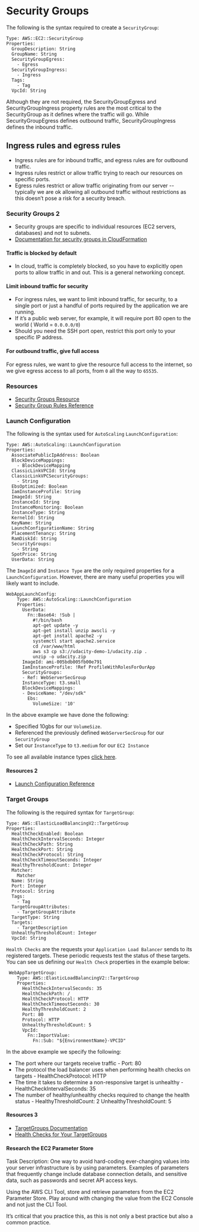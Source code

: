 # Security Groups

The following is the syntax required to create a `SecurityGroup`:

```
Type: AWS::EC2::SecurityGroup
Properties: 
  GroupDescription: String
  GroupName: String
  SecurityGroupEgress: 
    - Egress
  SecurityGroupIngress: 
    - Ingress
  Tags: 
    - Tag
  VpcId: String
  ```

Although they are not required, the SecurityGroupEgress and SecurityGroupIngress property rules are the most critical to the SecurityGroup as it defines where the traffic will go. While SecurityGroupEgress defines outbound traffic, SecurityGroupIngress defines the inbound traffic.

## Ingress rules and egress rules

- Ingress rules are for inbound traffic, and egress rules are for outbound traffic.
- Ingress rules restrict or allow traffic trying to reach our resources on specific ports.
- Egress rules restrict or allow traffic originating from our server -- typically we are ok allowing all outbound traffic without restrictions as this doesn’t pose a risk for a security breach.

### Security Groups 2

- Security groups are specific to individual resources (EC2 servers, databases) and not to subnets.
- [Documentation for security groups in CloudFormation](https://docs.aws.amazon.com/AWSCloudFormation/latest/UserGuide/aws-properties-ec2-security-group.html)

#### Traffic is blocked by default

- In cloud, traffic is completely blocked, so you have to explicitly open ports to allow traffic in and out. This is a general networking concept.

#### Limit inbound traffic for security

- For ingress rules, we want to limit inbound traffic, for security, to a single port or just a handful of ports required by the application we are running.
- If it’s a public web server, for example, it will require port 80 open to the world ( World = `0.0.0.0/0`)
- Should you need the SSH port open, restrict this port only to your specific IP address.

#### For outbound traffic, give full access

For egress rules, we want to give the resource full access to the internet, so we give egress access to all ports, from `0` all the way to `65535`.

### Resources

- [Security Groups Resource](https://docs.aws.amazon.com/AWSCloudFormation/latest/UserGuide/aws-properties-ec2-security-group.html)
- [Security Group Rules Reference](https://docs.aws.amazon.com/AWSEC2/latest/UserGuide/security-group-rules-reference.html)

### Launch Configuration

The following is the syntax used for `AutoScaling` `LaunchConfiguration`:

```
Type: AWS::AutoScaling::LaunchConfiguration
Properties: 
  AssociatePublicIpAddress: Boolean
  BlockDeviceMappings: 
    - BlockDeviceMapping
  ClassicLinkVPCId: String
  ClassicLinkVPCSecurityGroups: 
    - String
  EbsOptimized: Boolean
  IamInstanceProfile: String
  ImageId: String
  InstanceId: String
  InstanceMonitoring: Boolean
  InstanceType: String
  KernelId: String
  KeyName: String
  LaunchConfigurationName: String
  PlacementTenancy: String
  RamDiskId: String
  SecurityGroups: 
    - String
  SpotPrice: String
  UserData: String
  ```
  
The `ImageId` and `Instance Type` are the only required properties for a `LaunchConfiguration`. However, there are many useful properties you will likely want to include.

```
WebAppLaunchConfig:
    Type: AWS::AutoScaling::LaunchConfiguration
    Properties:
      UserData:
        Fn::Base64: !Sub |
          #!/bin/bash
          apt-get update -y
          apt-get install unzip awscli -y
          apt-get install apache2 -y
          systemctl start apache2.service
          cd /var/www/html
          aws s3 cp s3://udacity-demo-1/udacity.zip .
          unzip -o udacity.zip
      ImageId: ami-005bdb005fb00e791
      IamInstanceProfile: !Ref ProfileWithRolesForOurApp
      SecurityGroups:
      - Ref: WebServerSecGroup
      InstanceType: t3.small
      BlockDeviceMappings:
      - DeviceName: "/dev/sdk"
        Ebs:
          VolumeSize: '10'
```

In the above example we have done the following:

- Specified 10gbs for our `VolumeSize`.
- Referenced the previously defined `WebServerSecGroup` for our `SecurityGroup`
- Set our `InstanceType` to `t3.medium` for our `EC2 Instance`

To see all available instance types [click here](https://docs.aws.amazon.com/AWSEC2/latest/UserGuide/instance-types.html#AvailableInstanceTypes).

#### Resources 2

- [Launch Configuration Reference](https://docs.aws.amazon.com/AWSCloudFormation/latest/UserGuide/aws-properties-as-launchconfig.html)

### Target Groups

The following is the required syntax for `TargetGroup`:

```
Type: AWS::ElasticLoadBalancingV2::TargetGroup
Properties: 
  HealthCheckEnabled: Boolean
  HealthCheckIntervalSeconds: Integer
  HealthCheckPath: String
  HealthCheckPort: String
  HealthCheckProtocol: String
  HealthCheckTimeoutSeconds: Integer
  HealthyThresholdCount: Integer
  Matcher: 
    Matcher
  Name: String
  Port: Integer
  Protocol: String
  Tags: 
    - Tag
  TargetGroupAttributes: 
    - TargetGroupAttribute
  TargetType: String
  Targets: 
    - TargetDescription
  UnhealthyThresholdCount: Integer
  VpcId: String
```

`Health Checks` are the requests your `Application Load Balancer` sends to its registered targets. These periodic requests test the status of these targets. You can see us defining our `Health Check` properties in the example below:

```
 WebAppTargetGroup:
    Type: AWS::ElasticLoadBalancingV2::TargetGroup
    Properties:
      HealthCheckIntervalSeconds: 35
      HealthCheckPath: /
      HealthCheckProtocol: HTTP
      HealthCheckTimeoutSeconds: 30
      HealthyThresholdCount: 2
      Port: 80
      Protocol: HTTP
      UnhealthyThresholdCount: 5
      VpcId: 
        Fn::ImportValue:
          Fn::Sub: "${EnvironmentName}-VPCID"
```

In the above example we specify the following:

- The port where our targets receive traffic - Port: 80
- The protocol the load balancer uses when performing health checks on targets - HealthCheckProtocol: HTTP
- The time it takes to determine a non-responsive target is unhealthy - HealthCheckIntervalSeconds: 35
- The number of healthy/unhealthy checks required to change the health status - HealthyThresholdCount: 2 UnhealthyThresholdCount: 5

#### Resources 3

- [TargetGroups Documentation](https://docs.aws.amazon.com/AWSCloudFormation/latest/UserGuide/aws-resource-elasticloadbalancingv2-targetgroup.html)
- [Health Checks for Your TargetGroups](https://docs.aws.amazon.com/elasticloadbalancing/latest/application/target-group-health-checks.html)

#### Research the EC2 Parameter Store

Task Description:
One way to avoid hard-coding ever-changing values into your server infrastructure is by using parameters.
Examples of parameters that frequently change include database connection details, and sensitive data, such as passwords and secret API access keys.

Using the AWS CLI Tool, store and retrieve parameters from the EC2 Parameter Store.
Play around with changing the value from the EC2 Console and not just the CLI Tool.

It’s critical that you practice this, as this is not only a best practice but also a common practice.
